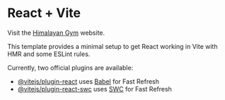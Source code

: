 # React + Vite

Visit the [Himalayan Gym](https://himalayan-gym.vercel.app/?fbclid=IwAR19AlQZEwA7BD1oNkYSYS3VxbVRhV1fNKe4FApZySXHigH1cpjjuxFFldU) website.


This template provides a minimal setup to get React working in Vite with HMR and some ESLint rules.

Currently, two official plugins are available:

- [@vitejs/plugin-react](https://github.com/vitejs/vite-plugin-react/blob/main/packages/plugin-react/README.md) uses [Babel](https://babeljs.io/) for Fast Refresh
- [@vitejs/plugin-react-swc](https://github.com/vitejs/vite-plugin-react-swc) uses [SWC](https://swc.rs/) for Fast Refresh
